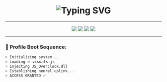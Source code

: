 <h1 align="center">
  <img src="https://readme-typing-svg.demolab.com?font=Fira+Code&duration=3000&pause=1000&color=FF0055&center=true&vCenter=true&width=435&lines=Rhein+Sakatoku;true+hacker;cyberpsycho+mode+%F0%9F%92%80" alt="Typing SVG" />
</h1>

---

<p align="center">
  <img src="https://komarev.com/ghpvc/?username=RheinSakatoku&style=flat-square&color=ff0066&label=cyber%20scans" />
  <img src="https://img.shields.io/badge/🧠%20status-CYBERACTIVE-%23ff0066?style=flat-square&logo=codersrank&logoColor=white" />
  <img src="https://img.shields.io/badge/🧬%20brainmode-unstable%20🔥-%23ff0033?style=flat-square&logo=probot&logoColor=white" />
  <img src="https://img.shields.io/badge/🕶️%20cloaked-TRUE-%2300ffe7?style=flat-square&logo=gnome-terminal&logoColor=white" />
</p>


---

### 🧠 Profile Boot Sequence:

```bash
> Initializing system...
> Loading 🔥 visuals.js
> Injecting JS_Overclock.dll
> Establishing neural uplink...
> ACCESS GRANTED ✅
